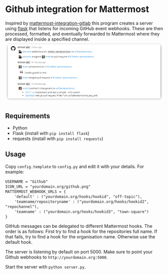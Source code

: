 # Github integration for Mattermost

Inspired by [mattermost-integration-gitlab](https://github.com/NotSqrt/mattermost-integration-gitlab) this program creates a server using [flask](https://github.com/mitsuhiko/flask) that listens for incoming GitHub event webhooks. These are then processed, formatted, and eventually forwarded to Mattermost where they are displayed inside a specified channel.
![](preview.png)

## Requirements
- Python
- Flask (install with `pip install flask`)
- requests (install with `pip install requests`)

## Usage
Copy `config.template` to `config.py` and edit it with your details. For example:

```
USERNAME = "Github"
ICON_URL = "yourdomain.org/github.png"
MATTERMOST_WEBHOOK_URLS = {
    'default' : ("yourdomain.org/hooks/hookid", "off-topic"),
    'teamname/repositoryname' : ("yourdomain.org/hooks/hookid2", "repochannel"),
    'teamname' : ("yourdomain.org/hooks/hookid3", "town-square")
}
```

GitHub messages can be delegated to different Mattermost hooks. The
order is as follows: First try to find a hook for the repositories full name.
If that fails, try to find a hook for the organisation name. Otherwise use the
default hook.

The server is listening by default on port 5000. Make sure to point your Github
webhooks to `http://yourdomain.org:5000`.

Start the server with `python server.py`.

